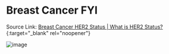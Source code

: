 # Breast Cancer FYI

Source Link: [Breast Cancer HER2 Status | What is HER2 Status?](https://www.cancer.org/cancer/breast-cancer/understanding-a-breast-cancer-diagnosis/breast-cancer-her2-status.html){:target="_blank" rel="noopener"}


![image](https://user-images.githubusercontent.com/122046056/227089571-b5eef55f-4919-4d80-9c9c-2298d0f69cd9.png)
